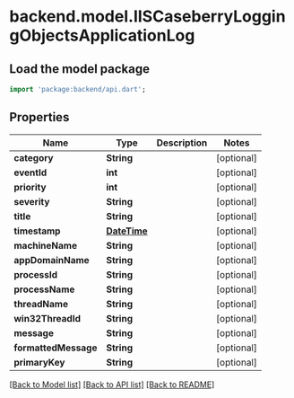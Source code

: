 # backend.model.IISCaseberryLoggingObjectsApplicationLog

## Load the model package
```dart
import 'package:backend/api.dart';
```

## Properties
Name | Type | Description | Notes
------------ | ------------- | ------------- | -------------
**category** | **String** |  | [optional] 
**eventId** | **int** |  | [optional] 
**priority** | **int** |  | [optional] 
**severity** | **String** |  | [optional] 
**title** | **String** |  | [optional] 
**timestamp** | [**DateTime**](DateTime.md) |  | [optional] 
**machineName** | **String** |  | [optional] 
**appDomainName** | **String** |  | [optional] 
**processId** | **String** |  | [optional] 
**processName** | **String** |  | [optional] 
**threadName** | **String** |  | [optional] 
**win32ThreadId** | **String** |  | [optional] 
**message** | **String** |  | [optional] 
**formattedMessage** | **String** |  | [optional] 
**primaryKey** | **String** |  | [optional] 

[[Back to Model list]](../README.md#documentation-for-models) [[Back to API list]](../README.md#documentation-for-api-endpoints) [[Back to README]](../README.md)


